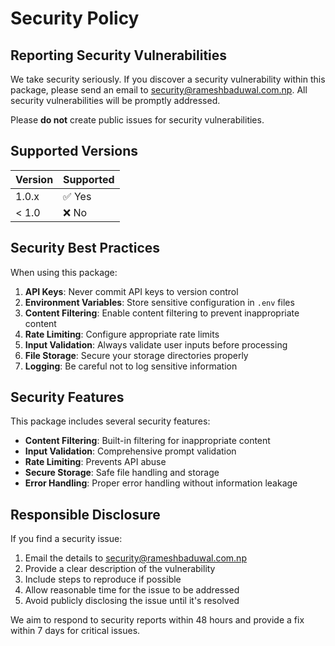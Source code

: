 # Security Policy

## Reporting Security Vulnerabilities

We take security seriously. If you discover a security vulnerability within this package, please send an email to security@rameshbaduwal.com.np. All security vulnerabilities will be promptly addressed.

Please **do not** create public issues for security vulnerabilities.

## Supported Versions

| Version | Supported          |
| ------- | ------------------ |
| 1.0.x   | ✅ Yes             |
| < 1.0   | ❌ No              |

## Security Best Practices

When using this package:

1. **API Keys**: Never commit API keys to version control
2. **Environment Variables**: Store sensitive configuration in `.env` files
3. **Content Filtering**: Enable content filtering to prevent inappropriate content
4. **Rate Limiting**: Configure appropriate rate limits
5. **Input Validation**: Always validate user inputs before processing
6. **File Storage**: Secure your storage directories properly
7. **Logging**: Be careful not to log sensitive information

## Security Features

This package includes several security features:

- **Content Filtering**: Built-in filtering for inappropriate content
- **Input Validation**: Comprehensive prompt validation
- **Rate Limiting**: Prevents API abuse
- **Secure Storage**: Safe file handling and storage
- **Error Handling**: Proper error handling without information leakage

## Responsible Disclosure

If you find a security issue:

1. Email the details to security@rameshbaduwal.com.np
2. Provide a clear description of the vulnerability
3. Include steps to reproduce if possible
4. Allow reasonable time for the issue to be addressed
5. Avoid publicly disclosing the issue until it's resolved

We aim to respond to security reports within 48 hours and provide a fix within 7 days for critical issues.
